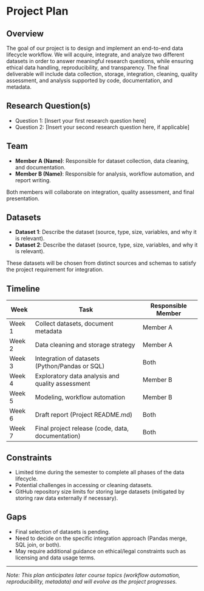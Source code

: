 # Project Plan

## Overview
The goal of our project is to design and implement an end-to-end data lifecycle workflow. We will acquire, integrate, and analyze two different datasets in order to answer meaningful research questions, while ensuring ethical data handling, reproducibility, and transparency. The final deliverable will include data collection, storage, integration, cleaning, quality assessment, and analysis supported by code, documentation, and metadata.

## Research Question(s)
- Question 1: [Insert your first research question here]  
- Question 2: [Insert your second research question here, if applicable]  

## Team
- **Member A (Name)**: Responsible for dataset collection, data cleaning, and documentation.  
- **Member B (Name)**: Responsible for analysis, workflow automation, and report writing.  

Both members will collaborate on integration, quality assessment, and final presentation.

## Datasets
- **Dataset 1**: Describe the dataset (source, type, size, variables, and why it is relevant).  
- **Dataset 2**: Describe the dataset (source, type, size, variables, and why it is relevant).  

These datasets will be chosen from distinct sources and schemas to satisfy the project requirement for integration.

## Timeline
| Week | Task | Responsible Member |
|------|------|---------------------|
| Week 1 | Collect datasets, document metadata | Member A |
| Week 2 | Data cleaning and storage strategy | Member A |
| Week 3 | Integration of datasets (Python/Pandas or SQL) | Both |
| Week 4 | Exploratory data analysis and quality assessment | Member B |
| Week 5 | Modeling, workflow automation | Member B |
| Week 6 | Draft report (Project README.md) | Both |
| Week 7 | Final project release (code, data, documentation) | Both |

## Constraints
- Limited time during the semester to complete all phases of the data lifecycle.  
- Potential challenges in accessing or cleaning datasets.  
- GitHub repository size limits for storing large datasets (mitigated by storing raw data externally if necessary).  

## Gaps
- Final selection of datasets is pending.  
- Need to decide on the specific integration approach (Pandas merge, SQL join, or both).  
- May require additional guidance on ethical/legal constraints such as licensing and data usage terms.  

---

*Note: This plan anticipates later course topics (workflow automation, reproducibility, metadata) and will evolve as the project progresses.*
